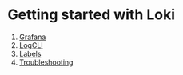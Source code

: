 # Getting started with Loki

1. [Grafana](grafana.md)
2. [LogCLI](logcli.md)
3. [Labels](labels.md)
4. [Troubleshooting](troubleshooting.md)

